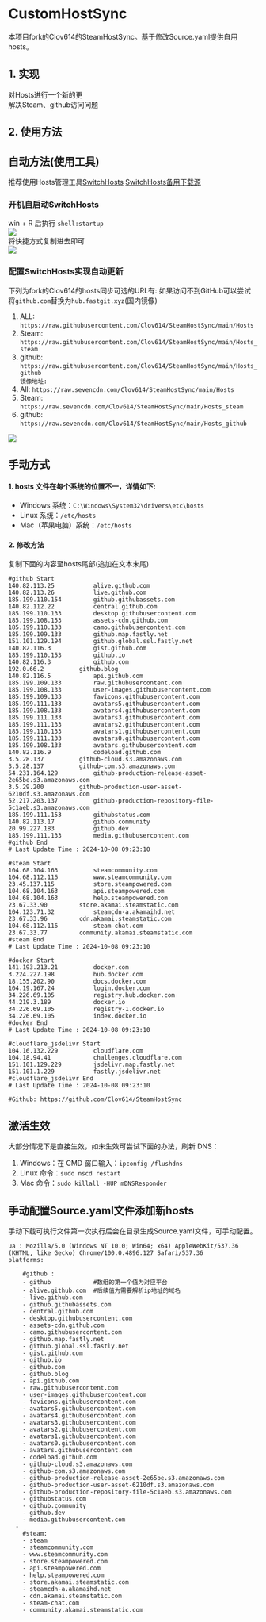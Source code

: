 # CustomHostSync
本项目fork的Clov614的SteamHostSync。基于修改Source.yaml提供自用hosts。

## 1. 实现
对Hosts进行一个新的更  
解决Steam、github访问问题

## 2. 使用方法
## 自动方法(使用工具)
推荐使用Hosts管理工具[SwitchHosts](https://github.com/oldj/SwitchHosts) 
[SwitchHosts备用下载源](https://nas.iaimi.info/s/nT5pb8jMQp32QwB)
### 开机自启动SwitchHosts
win + R 后执行 `shell:startup`    
![](/img/1.png)  
将快捷方式复制进去即可  
![](/img/2.png)  
### 配置SwitchHosts实现自动更新  
下列为fork的Clov614的hosts同步可选的URL有:
如果访问不到GitHub可以尝试将`github.com`替换为`hub.fastgit.xyz`(国内镜像)
1. ALL: `https://raw.githubusercontent.com/Clov614/SteamHostSync/main/Hosts`  
2. Steam: `https://raw.githubusercontent.com/Clov614/SteamHostSync/main/Hosts_steam`  
3. github: `https://raw.githubusercontent.com/Clov614/SteamHostSync/main/Hosts_github`    
`镜像地址:`
4. All: `https://raw.sevencdn.com/Clov614/SteamHostSync/main/Hosts`  
5. Steam: `https://raw.sevencdn.com/Clov614/SteamHostSync/main/Hosts_steam`  
6. github: `https://raw.sevencdn.com/Clov614/SteamHostSync/main/Hosts_github`  

![](/img/3.png)

## 手动方式
#### 1. hosts 文件在每个系统的位置不一，详情如下:
- Windows 系统：`C:\Windows\System32\drivers\etc\hosts`
- Linux 系统：`/etc/hosts`
- Mac（苹果电脑）系统：`/etc/hosts`

#### 2. 修改方法
复制下面的内容至hosts尾部(追加在文本末尾)

```
#github Start
140.82.113.25			alive.github.com
140.82.113.26			live.github.com
185.199.110.154			github.githubassets.com
140.82.112.22			central.github.com
185.199.110.133			desktop.githubusercontent.com
185.199.108.153			assets-cdn.github.com
185.199.110.133			camo.githubusercontent.com
185.199.109.133			github.map.fastly.net
151.101.129.194			github.global.ssl.fastly.net
140.82.116.3			gist.github.com
185.199.110.153			github.io
140.82.116.3			github.com
192.0.66.2			github.blog
140.82.116.5			api.github.com
185.199.109.133			raw.githubusercontent.com
185.199.108.133			user-images.githubusercontent.com
185.199.109.133			favicons.githubusercontent.com
185.199.111.133			avatars5.githubusercontent.com
185.199.108.133			avatars4.githubusercontent.com
185.199.111.133			avatars3.githubusercontent.com
185.199.111.133			avatars2.githubusercontent.com
185.199.110.133			avatars1.githubusercontent.com
185.199.111.133			avatars0.githubusercontent.com
185.199.108.133			avatars.githubusercontent.com
140.82.116.9			codeload.github.com
3.5.28.137			github-cloud.s3.amazonaws.com
3.5.28.137			github-com.s3.amazonaws.com
54.231.164.129			github-production-release-asset-2e65be.s3.amazonaws.com
3.5.29.200			github-production-user-asset-6210df.s3.amazonaws.com
52.217.203.137			github-production-repository-file-5c1aeb.s3.amazonaws.com
185.199.111.153			githubstatus.com
140.82.113.17			github.community
20.99.227.183			github.dev
185.199.111.133			media.githubusercontent.com
#github End
# Last Update Time : 2024-10-08 09:23:10 

#steam Start
104.68.104.163			steamcommunity.com
104.68.112.116			www.steamcommunity.com
23.45.137.115			store.steampowered.com
104.68.104.163			api.steampowered.com
104.68.104.163			help.steampowered.com
23.67.33.90			store.akamai.steamstatic.com
104.123.71.32			steamcdn-a.akamaihd.net
23.67.33.96			cdn.akamai.steamstatic.com
104.68.112.116			steam-chat.com
23.67.33.77			community.akamai.steamstatic.com
#steam End
# Last Update Time : 2024-10-08 09:23:10 

#docker Start
141.193.213.21			docker.com
3.224.227.198			hub.docker.com
18.155.202.90			docs.docker.com
104.19.167.24			login.docker.com
34.226.69.105			registry.hub.docker.com
44.219.3.189			docker.io
34.226.69.105			registry-1.docker.io
34.226.69.105			index.docker.io
#docker End
# Last Update Time : 2024-10-08 09:23:10 

#cloudflare_jsdelivr Start
104.16.132.229			cloudflare.com
104.18.94.41			challenges.cloudflare.com
151.101.129.229			jsdelivr.map.fastly.net
151.101.1.229			fastly.jsdelivr.net
#cloudflare_jsdelivr End
# Last Update Time : 2024-10-08 09:23:10 

#Github: https://github.com/Clov614/SteamHostSync

```

## 激活生效
大部分情况下是直接生效，如未生效可尝试下面的办法，刷新 DNS：
1. Windows：在 CMD 窗口输入：`ipconfig /flushdns`
2. Linux 命令：`sudo nscd restart`
3. Mac 命令：`sudo killall -HUP mDNSResponder`  

## 手动配置Source.yaml文件添加新hosts  
手动下载可执行文件第一次执行后会在目录生成Source.yaml文件，可手动配置。  

```
ua : Mozilla/5.0 (Windows NT 10.0; Win64; x64) AppleWebKit/537.36 (KHTML, like Gecko) Chrome/100.0.4896.127 Safari/537.36
platforms:
  -
    #github :
    - github            #数组的第一个值为对应平台
    - alive.github.com  #后续值为需要解析ip地址的域名
    - live.github.com
    - github.githubassets.com
    - central.github.com
    - desktop.githubusercontent.com
    - assets-cdn.github.com
    - camo.githubusercontent.com
    - github.map.fastly.net
    - github.global.ssl.fastly.net
    - gist.github.com
    - github.io
    - github.com
    - github.blog
    - api.github.com
    - raw.githubusercontent.com
    - user-images.githubusercontent.com
    - favicons.githubusercontent.com
    - avatars5.githubusercontent.com
    - avatars4.githubusercontent.com
    - avatars3.githubusercontent.com
    - avatars2.githubusercontent.com
    - avatars1.githubusercontent.com
    - avatars0.githubusercontent.com
    - avatars.githubusercontent.com
    - codeload.github.com
    - github-cloud.s3.amazonaws.com
    - github-com.s3.amazonaws.com
    - github-production-release-asset-2e65be.s3.amazonaws.com
    - github-production-user-asset-6210df.s3.amazonaws.com
    - github-production-repository-file-5c1aeb.s3.amazonaws.com
    - githubstatus.com
    - github.community
    - github.dev
    - media.githubusercontent.com
  -
    #steam:
    - steam
    - steamcommunity.com
    - www.steamcommunity.com
    - store.steampowered.com
    - api.steampowered.com
    - help.steampowered.com
    - store.akamai.steamstatic.com
    - steamcdn-a.akamaihd.net
    - cdn.akamai.steamstatic.com
    - steam-chat.com
    - community.akamai.steamstatic.com
```
